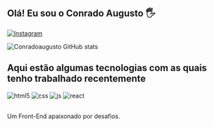 ## Olá! Eu sou o Conrado Augusto 🖐️

[![Instagram](https://img.shields.io/badge/Instagram-E4405F?style=for-the-badge&logo=instagram&logoColor=white)](https://instagram.com/conradoaugusto)


![Conradoaugusto GitHub stats](https://github-readme-stats.vercel.app/api?username=conradoaugusto&show_icons=true&theme=dracula&count_private=true)

## Aqui estão algumas tecnologias com as quais tenho trabalhado recentemente

<div style="display: inline_block">
  <img align="center" alt="html5" src="https://img.shields.io/badge/HTML5-E34F26?style=for-the-badge&logo=html5&logoColor=white" />
  <img align="center" alt="css" src="https://img.shields.io/badge/CSS3-1572B6?style=for-the-badge&logo=css3&logoColor=white" />
  <img align="center" alt="js" src="https://img.shields.io/badge/JavaScript-F7DF1E?style=for-the-badge&logo=javascript&logoColor=black" />
  <img align="center" alt="react" src="https://img.shields.io/badge/React-20232A?style=for-the-badge&logo=react&logoColor=61DAFB" />
</div><br/>

Um Front-End apaixonado por desafios.



